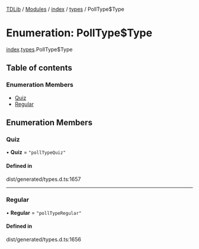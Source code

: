 [TDLib](../README.md) / [Modules](../modules.md) / [index](../modules/index.md) / [types](../modules/index.types.md) / PollType$Type

# Enumeration: PollType$Type

[index](../modules/index.md).[types](../modules/index.types.md).PollType$Type

## Table of contents

### Enumeration Members

- [Quiz](index.types.PollType_Type.md#quiz)
- [Regular](index.types.PollType_Type.md#regular)

## Enumeration Members

### Quiz

• **Quiz** = ``"pollTypeQuiz"``

#### Defined in

dist/generated/types.d.ts:1657

___

### Regular

• **Regular** = ``"pollTypeRegular"``

#### Defined in

dist/generated/types.d.ts:1656
